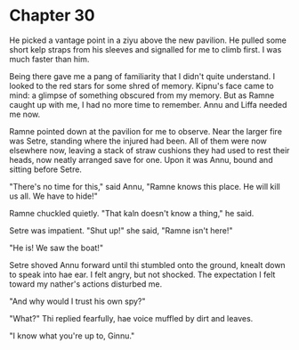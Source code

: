 # Chapter 30

He picked a vantage point in a ziyu above the new pavilion. He pulled some short kelp straps from his sleeves and signalled for me to climb first. I was much faster than him.

Being there gave me a pang of familiarity that I didn't quite understand. I looked to the red stars for some shred of memory. Kipnu's face came to mind: a glimpse of something obscured from my memory. But as Ramne caught up with me, I had no more time to remember. Annu and Liffa needed me now.

Ramne pointed down at the pavilion for me to observe. Near the larger fire was Setre, standing where the injured had been. All of them were now elsewhere now, leaving a stack of straw cushions they had used to rest their heads, now neatly arranged save for one. Upon it was Annu, bound and sitting before Setre.

"There's no time for this," said Annu, "Ramne knows this place. He will kill us all. We have to hide!"

Ramne chuckled quietly. "That kaln doesn't know a thing," he said.

Setre was impatient. "Shut up!" she said, "Ramne isn't here!"

"He is! We saw the boat!"

Setre shoved Annu forward until thi stumbled onto the ground, knealt down to speak into hae ear. I felt angry, but not shocked. The expectation I felt toward my nather's actions disturbed me.

"And why would I trust his own spy?"

"What?" Thi replied fearfully, hae voice muffled by dirt and leaves.

"I know what you're up to, Ginnu."

<!--
What comes next:
- Setre shows Annu to the others. Makes a fool of hae, says thi is responsible for hae actions, and foments lots of rage against hae for Ramne's actions of getting them addicted.
- Linyu gets captured by Ramne and is forced to hide in the shadows with him as he tries to convince Linyu that Setre is evil. "The only way to save hae is to kill Setre"
- Linyu agrees, and takes a dagger. But has tricked Ramne, and saves Annu without killing Setre.

OR

- Ramne and Linyu go to the Guardians. Ramne sets a trap to capture them all.

-->
